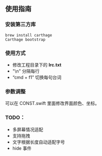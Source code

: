 ## 使用指南
### 安装第三方库

```
brew install carthage
Carthage bootstrap
```
### 使用方式

- 修改工程目录下的 **lrc.txt** 
- "\n" 分隔每行
- “cmd + f1” 切换每句台词

### 参数调整

可以在 CONST.swift 里面修改界面颜色、坐标。

### TODO：
- 多屏幕情况适配
- 支持拖拽
- 文字根据长度自动适配字号
- hide 事件



